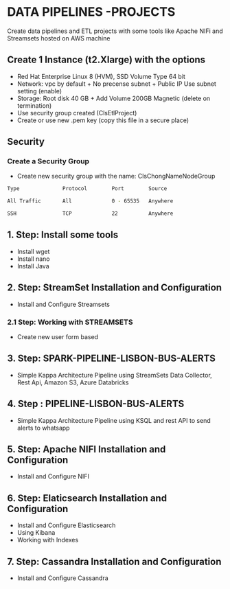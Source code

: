# DATA PIPELINES -PROJECTS
Create data pipelines and ETL projects with some tools like Apache NIFi and Streamsets hosted on AWS machine


## Create 1 Instance (t2.Xlarge) with the options
* Red Hat Enterprise Linux 8 (HVM), SSD Volume Type 64 bit
* Network: vpc by default + No precense subnet + Public IP Use subnet  setting (enable)
* Storage: Root disk 40 GB + Add Volume 200GB Magnetic (delete on termination)
* Use security group created (ClsEtlProject)
* Create or use new .pem key (copy this file in a secure place)

## Security

### Create a Security Group

* Create new security group with the name: ClsChongNameNodeGroup
```bash
Type              Protocol        Port        Source

All Traffic       All             0 - 65535   Anywhere   

SSH               TCP             22          Anywhere
```

## 1. Step: Install some tools
  * Install wget
  * Install nano
  * Install Java

## 2. Step: StreamSet Installation and Configuration
  * Install and Configure Streamsets 
  
### 2.1 Step: Working with STREAMSETS
  * Create new user form based 
  
## 3. Step: SPARK-PIPELINE-LISBON-BUS-ALERTS
  * Simple Kappa Architecture Pipeline using StreamSets Data Collector, Rest Api, Amazon S3, Azure Databricks
  
## 4. Step : PIPELINE-LISBON-BUS-ALERTS 
  * Simple Kappa Architecture Pipeline using KSQL and rest API to send alerts to whatsapp
  
## 5. Step: Apache NIFI Installation and Configuration
  * Install and Configure NIFI 
  
## 6. Step: Elaticsearch Installation and Configuration
  * Install and Configure Elasticsearch 
  *  Using Kibana
  *  Working with Indexes
  
## 7. Step: Cassandra Installation and Configuration
  * Install and Configure Cassandra 

